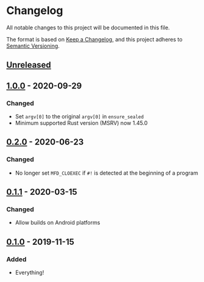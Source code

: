 # Changelog
All notable changes to this project will be documented in this file.

The format is based on [Keep a Changelog](https://keepachangelog.com/en/1.0.0/),
and this project adheres to [Semantic Versioning](https://semver.org/spec/v2.0.0.html).

## [Unreleased]

## [1.0.0] - 2020-09-29
### Changed
- Set `argv[0]` to the original `argv[0]` in `ensure_sealed`
- Minimum supported Rust version (MSRV) now 1.45.0

## [0.2.0] - 2020-06-23
### Changed
- No longer set `MFD_CLOEXEC` if `#!` is detected at the beginning of a program

## [0.1.1] - 2020-03-15
### Changed
- Allow builds on Android platforms

## [0.1.0] - 2019-11-15
### Added
- Everything!

[Unreleased]: https://github.com/iliana/pentacle/compare/v1.0.0...HEAD
[1.0.0]: https://github.com/iliana/pentacle/compare/v0.2.0...v1.0.0
[0.2.0]: https://github.com/iliana/pentacle/compare/v0.1.1...v0.2.0
[0.1.1]: https://github.com/iliana/pentacle/compare/v0.1.0...v0.1.1
[0.1.0]: https://github.com/iliana/pentacle/releases/tag/v0.1.0

